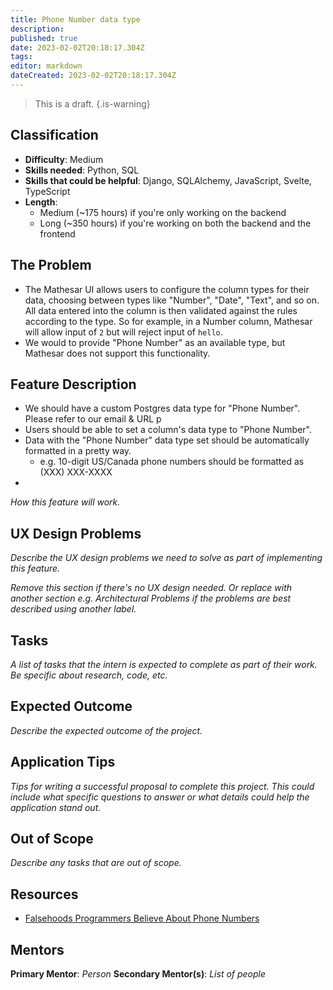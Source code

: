 ```yaml
---
title: Phone Number data type
description: 
published: true
date: 2023-02-02T20:18:17.304Z
tags: 
editor: markdown
dateCreated: 2023-02-02T20:18:17.304Z
---
```


> This is a draft.
{.is-warning}

## Classification
- **Difficulty**: Medium
- **Skills needed**: Python, SQL
- **Skills that could be helpful**: Django, SQLAlchemy, JavaScript, Svelte, TypeScript
- **Length**: 
  - Medium (~175 hours) if you're only working on the backend
  - Long (~350 hours) if you're working on both the backend and the frontend

## The Problem
- The Mathesar UI allows users to configure the column types for their data, choosing between types like "Number", "Date", "Text", and so on. All data entered into the column is then validated against the rules according to the type. So for example, in a Number column, Mathesar will allow input of `2` but will reject input of `hello`.
- We would to provide "Phone Number" as an available type, but Mathesar does not support this functionality.

## Feature Description
- We should have a custom Postgres data type for "Phone Number". Please refer to our email & URL p
- Users should be able to set a column's data type to "Phone Number".
- Data with the "Phone Number" data type set should be automatically formatted in a pretty way.
	 - e.g. 10-digit US/Canada phone numbers should be formatted as (XXX) XXX-XXXX
- 

*How this feature will work.*

## UX Design Problems
*Describe the UX design problems we need to solve as part of implementing this feature.*

*Remove this section if there's no UX design needed. Or replace with another section e.g. Architectural Problems if the problems are best described using another label.*

## Tasks
*A list of tasks that the intern is expected to complete as part of their work. Be specific about research, code, etc.*

## Expected Outcome
*Describe the expected outcome of the project.*

## Application Tips
*Tips for writing a successful proposal to complete this project. This could include what specific questions to answer or what details could help the application stand out.*

## Out of Scope
*Describe any tasks that are out of scope.*

## Resources
- [Falsehoods Programmers Believe About Phone Numbers](https://github.com/google/libphonenumber/blob/master/FALSEHOODS.md)

## Mentors
**Primary Mentor**: *Person*
**Secondary Mentor(s)**: *List of people*
